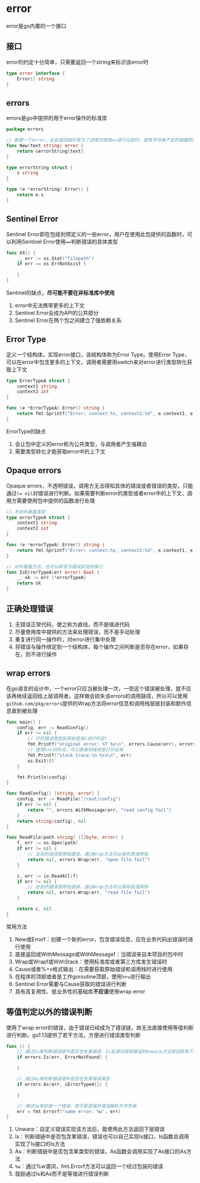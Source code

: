 # error
error是go内置的一个接口

## 接口
error的约定十分简单，只需要返回一个string来标识该error时
```go
type error interface {
    Error() string
}
```

## errors
errors是go中提供的用于error操作的标准库
```go
package errors

// 新建一个error，此处返回指针是为了调用方使用==进行比较时，避免字符串产生的碰撞照成的意外相等
func New(text string) error {
    return &errorString{text}
}

type errorString struct {
    s string
}

type (e *errorString) Error() {
    return e.s
}
```

## Sentinel Error
Sentinel Error即在包级别预定义的一些error，用户在使用此包提供的函数时，可以利用Sentinel Error使用`==`判断错误的具体类型
```go
func XX() {
	_, err := os.Stat("filepath")
	if err == os.ErrNotExist {
		
	}
}
```
Sentinel的缺点，**尽可能不要在非标准库中使用**
1. error中无法携带更多的上下文
2. Sentinel Error会成为API的公共部分
3. Sentinel Error在两个包之间建立了强依赖关系

## Error Type
定义一个结构体，实现error接口，该结构体称为Error Type。使用Error Type，可以在error中包含更多的上下文，调用者需要用switch来对error进行类型转化获取上下文
```go
type ErrorTypeA struct {
	context1 string
	context2 int
}

func (e *ErrorTypeA) Error() string {
	return fmt.Sprintf("Error: context:%s, context2:%d", e.context1, e.context2)
}
```
ErrorType的缺点
1. 会让包中定义的error称为公共类型，与调用者产生强耦合
2. 需要类型转化才能获取error中的上下文

## Opaque errors
Opaque errors，不透明错误。调用方无法得知具体的错误或者错误的类型，只能通过`!= nil`对错误进行判断。如果需要判断error的类型或者error中的上下文，调用方需要使用包中提供的函数进行处理
```go
// 不对外暴露类型
type errorTypeA struct {
	context1 string
	context2 int
}

func (e *errorTypeA) Error() string {
	return fmt.Sprintf("Error: context:%s, context2:%d", e.context1, e.context2)
}

// 对外暴露方法，也可以断言为错误实现的接口
func IsErrorTypeA(err error) bool {
	_, ok := err.(*errorTypeA)
	return ok
}
```

## 正确处理错误
1. 无错误正常代码，使之称为直线，而不是缩进代码
2. 尽量使用库中提供的方法来处理错误，而不是手动处理
3. 重复进行同一操作时，对error进行集中处理
4. 将错误与操作绑定到一个结构体，每个操作之间判断是否存在error，如果存在，则不进行操作

## wrap errors
在go语言的设计中，一个error只应当被处理一次，一但这个错误被处理，就不应该再继续返回给上层调用者。这样做会损失该errors的调用路径，所以可以使用`github.com/pkg/errors`提供的Wrap方法将error信息和调用栈层层封装和额外信息直到被处理
```go
func main() {
	config, err := ReadConfig()
	if err != nil {
		// 打印错误类型和原始错误(进行判定)
		fmt.Printf("original error: %T %v\n", errors.Cause(err), errors.Cause(err))
		// 使用%+v的形式，可以直接将栈信息打印出来
		fmt.Printf("stack trace:\n %+v\n", err)
		os.Exit(0)
	}

	fmt.Println(config)
}

func ReadConfig() (string, error) {
	config, err := ReadFile("/root/config")
	if err != nil {
		return "", errors.WithMessage(err, "read config fail")
	}
	return string(config), nil
}

func ReadFile(path string) ([]byte, error) {
	f, err := os.Open(path)
	if err != nil {
		// 此处的错误是原始错误，通过Wrap方法可以保存其调用栈
		return nil, errors.Wrap(err, "open file fail")
	}

	c, err := io.ReadAll(f)
	if err != nil {
		// 此处的错误是原始错误，通过Wrap方法可以保存其调用栈
		return nil, errors.Wrap(err, "read file fail")
	}

	return c, nil
}

```
常用方法
1. New或Errorf：创建一个新的error，包含错误信息，应在业务代码出错误时进行使用
2. 直接返回或WithMessage或WithMessagef：当错误来自本项目的包中时
3. Wrap或Wrapf或WithStack：使用标准库或者第三方库发生错误时
4. Cause或者%+v格式输出：在需要获取原始错误和调用栈时进行使用
5. 在程序的顶部或者是工作goroutine顶部，使用`%+v`进行输出
6. Sentinel Error需要与Cause获取的错误进行判断
7. 具有高复用性、低业务性的基础库**不应该**使用wrap error

## 等值判定以外的错误判断
使用了wrap error的错误，由于错误已经成为了错误链，故无法直接使用等值判断进行判断。go1.13提供了若干方法，方便进行错误类型判断
```go
func () {
	// 通过Is来判断错误链中是否含有某错误，Is会递归调用错误的Unwarp方法尝试获取下层错误
	if errors.Is(err, ErrorNotFound) {

	}

	// 通过As来判断错误链中是否包含某错误类型
	if errors.As(err, &ErrorTypeA{}) {

	}

	// 通过%w来封装一个错误，而不是直接将错误解析为字符串
	err = fmt.Errorf("some error: %w", err)
}
```
1. Unwarp：自定义错误实现该方法后，能使用此方法返回下层错误
2. Is：判断错链中是否包含某错误，错误也可以自己实现Is接口，Is函数会调用实现了Is接口的Is方法
3. As：判断错链中是否包含某类型的错误，As函数会调用实现了As接口的As方法
4. `%w`：通过%w谓词，fmt.Errorf方法可以返回一个经过包装的错误
5. 鼓励通过Is和As而不是等值进行错误判断